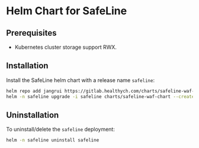 # Helm Chart for SafeLine

## Prerequisites

- Kubernetes cluster storage support RWX.

## Installation

Install the SafeLine helm chart with a release name `safeline`:
```bash
helm repo add jangrui https://gitlab.healthych.com/charts/safeline-waf-chart
helm -n safeline upgrade -i safeline charts/safeline-waf-chart --create-namespace
```

## Uninstallation

To uninstall/delete the `safeline` deployment:
```bash
helm -n safeline uninstall safeline
```

